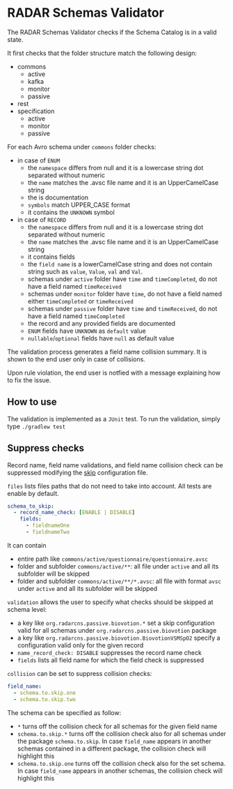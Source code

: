 # RADAR Schemas Validator

The RADAR Schemas Validator checks if the Schema Catalog is in a valid state.

It first checks that the folder structure match the following design:
- commons
  * active
  * kafka
  * monitor
  * passive
- rest
- specification
  * active
  * monitor
  * passive
  
For each Avro schema under `commons` folder checks:
- in case of `ENUM`
  * the `namespace` differs from null and it is a lowercase string dot separated without numeric
  * the `name` matches the .avsc file name and it is an UpperCamelCase string
  * the is documentation
  * `symbols` match UPPER_CASE format
  * it contains the `UNKNOWN` symbol 
- in case of `RECORD`
  * the `namespace` differs from null and it is a lowercase string dot separated without numeric
  * the `name` matches the .avsc file name and it is an UpperCamelCase string
  * it contains fields
  * the `field name` is a lowerCamelCase string and does not contain string such as `value`, `Value`, `val` and `Val`.
  * schemas under `active` folder have `time` and `timeCompleted`, do not have a field named `timeReceived`
  * schemas under `monitor` folder have `time`, do not have a field named either `timeCompleted` or `timeReceived`
  * schemas under `passive` folder have `time` and `timeReceived`, do not have a field named `timeCompleted`
  * the record and any provided fields are documented
  * `ENUM` fields have `UNKNOWN` as `default` value
  * `nullable`/`optional` fields have `null` as default value 
  
The validation process generates a field name collision summary. It is shown to the end user only in case of collisions.

Upon rule violation, the end user is notfied with a message explaining how to fix the issue.

## How to use

The validation is implemented as a `JUnit` test. To run the validation, simply type `./gradlew test`

## Suppress checks

Record name, field name validations, and field name collision check can be suppressed modifying the [skip](src/test/resources/skip.yml) configuration file.

`files` lists files paths that do not need to take into account. All tests are enable by default.

```yaml
schema_to_skip:
  - record_name_check: [ENABLE | DISABLE]
    fields:
      - fieldnameOne
      - fieldnameTwo
``` 

It can contain
- entire path like `commons/active/questionnaire/questionnaire.avsc`
- folder and subfolder `commons/active/**`: all file under `active` and all its subfolder will be skipped
- folder and subfolder `commons/active/**/*.avsc`: all file with format `avsc` under `active` and all its subfolder will be skipped

`validation` allows the user to specify what checks should be skipped at schema level:
- a key like `org.radarcns.passive.biovotion.*` set a skip configuration valid for all schemas under `org.radarcns.passive.biovotion` package
- a key like `org.radarcns.passive.biovotion.BiovotionVSMSpO2` specify a configuration valid only for the given record
- `name_record_check: DISABLE` suppresses the record name check
- `fields` lists all field name for which the field check is suppressed

`collision` can be set to suppress collision checks:

```yaml
field_name:
  - schema.to.skip.one
  - schema.to.skip.two
``` 

The schema can be specified as follow:
- `*` turns off the collision check for all schemas for the given field name
- `schema.to.skip.*` turns off the collision check also for all schemas under the package `schema.to.skip`. In case `field_name` appears in another schemas contained in a different package, the collision check will highlight this
- `schema.to.skip.one` turns off the collision check also for the set schema. In case `field_name` appears in another schemas, the collision check will highlight this  

